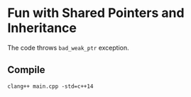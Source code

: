 Fun with Shared Pointers and Inheritance
===

The code throws `bad_weak_ptr` exception.

Compile
---

    clang++ main.cpp -std=c++14

